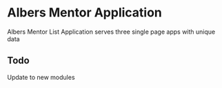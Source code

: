 # Albers Mentor Application

Albers Mentor List Application serves three single page apps with unique data

## Todo

Update to new modules
